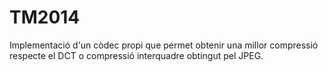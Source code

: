 # TM2014
Implementació d'un còdec propi que permet obtenir una millor compressió respecte el DCT o compressió interquadre obtingut pel JPEG.
